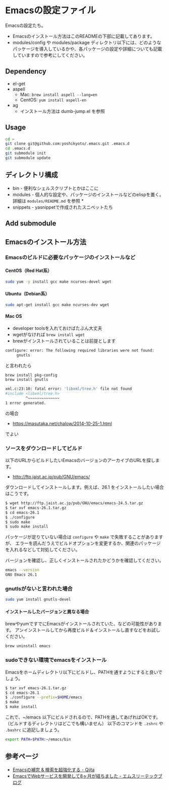 # Emacsの設定ファイル

Emacsの設定たち。

* Emacsのインストール方法はこのREADMEの下部に記載してあります。
* modules/config や modules/package ディレクトリ以下には、どのようなパッケージを導入しているかや、各パッケージの設定や詳細についても記載していますので参考にしてください。

## Dependency

* el-get
* aspell
  * Mac: `brew install aspell --lang=en`
  * CentOS: `yum install aspell-en`
* ag
  * インストール方法は dumb-jump.el を参照


## Usage

```sh
cd ~
git clone git@github.com:yoshikyoto/.emacs.git .emacs.d
cd .emacs.d
git submodule init
git submodule update
```

## ディレクトリ構成

* bin - 便利なシェルスクリプトとかはここに
* modules - 個人的な設定や、パッケージのインストールなどのelispを置く。詳細は `modules/README.md` を参照
  *
* snippets - yasnippetで作成されたスニペットたち

## Add submodule




## Emacsのインストール方法

### Emacsのビルドに必要なパッケージのインストールなど

#### CentOS（Red Hat系）

```sh
sudo yum -y install gcc make ncurses-devel wget
```

#### Ubuntu（Debian系）

```sh
sudo apt-get install gcc make ncurses-dev wget
```

#### Mac OS

* developer toolsを入れておけばたぶん大丈夫
* wgetがなければ `brew install wget`
* brewがインストールされていることは前提とします

```sh
configure: error: The following required libraries were not found:
     gnutls
```

と言われたら

```sh
brew install pkg-config
brew install gnutls
```

```sh
xml.c:23:10: fatal error: 'libxml/tree.h' file not found
#include <libxml/tree.h>
         ^~~~~~~~~~~~~~~
1 error generated.
```
の場合

* https://masutaka.net/chalow/2014-10-25-1.html

でよい

### ソースをダウンロードしてビルド

以下のURLからビルドしたいEmacsのバージョンのアーカイブのURLを探します。

* http://ftp.jaist.ac.jp/pub/GNU/emacs/

ダウンロードしてインストールします。例えば、26.1 をインストールしたい場合はこうです。

```sh
$ wget http://ftp.jaist.ac.jp/pub/GNU/emacs/emacs-24.5.tar.gz
$ tar xvf emacs-26.1.tar.gz
$ cd emacs-26.1
$ ./configure
$ sudo make
$ sudo make install
```

パッケージが足りていない場合は `configure` や `make` で失敗することがありますが、
エラーを読んだうえでビルドオプションを変更するか、関連のパッケージを入れるなどして対処してください。

バージョンを確認し、正しくインストールされたかどうかを確認してください。

```sh
emacs --version
GNU Emacs 26.1
```

### gnutlsがないと言われた場合

```sh
sudo yum install gnutls-devel
```

#### インストールしたバージョンと異なる場合

brewやyumですでにEmacsがインストールされていた、などの可能性があります。
アンインストールしてから再度ビルド＆インストールし直すなどをお試しください。

```sh
brew uninstall emacs
```

### sudoできない環境でemacsをインストール

Emacsをホームディレクトリ以下にビルドし、PATHを通すようにすると良いでしょう。

```sh
$ tar xvf emacs-26.1.tar.gz
$ cd emacs-26.1
$ ./configure --prefix=$HOME/emacs
$ make
$ make install
```

これで、~/emacs 以下にビルドされるので、PATHを通してあげればOKです。
（ビルドするディレクトリはどこでも構いません）
以下のコマンドを `.zshrc` や `.bashrc` に追記しましょう。

```sh
export PATH=$PATH:~/emacs/bin
```

## 参考ページ

- [Emacsの補完 & 検索を超強化する - Qiita](https://qiita.com/blue0513/items/c0dc35a880170997c3f5)
- [EmacsでWebサービスを開発して8ヶ月が経ちました - エムスリーテックブログ](https://www.m3tech.blog/entry/emacs-web-service)
